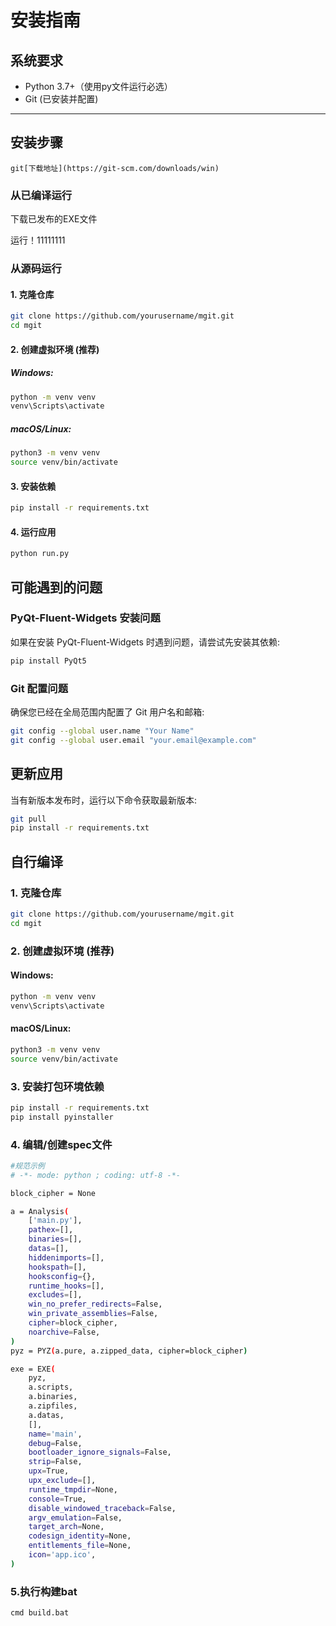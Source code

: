 # 安装指南

## 系统要求

- Python 3.7+（使用py文件运行必选）
- Git (已安装并配置)

---


## 安装步骤
    git[下载地址](https://git-scm.com/downloads/win)

### 从已编译运行


下载已发布的EXE文件

运行！11111111


### 从源码运行

#### 1. 克隆仓库

```bash
git clone https://github.com/yourusername/mgit.git
cd mgit
```

#### 2. 创建虚拟环境 (推荐)

##### Windows:

```cmd
python -m venv venv
venv\Scripts\activate
```

##### macOS/Linux:

```bash
python3 -m venv venv
source venv/bin/activate
```

#### 3. 安装依赖

```bash
pip install -r requirements.txt
```

#### 4. 运行应用

```bash
python run.py
```

## 可能遇到的问题

### PyQt-Fluent-Widgets 安装问题

如果在安装 PyQt-Fluent-Widgets 时遇到问题，请尝试先安装其依赖:

```bash
pip install PyQt5
```

### Git 配置问题

确保您已经在全局范围内配置了 Git 用户名和邮箱:

```bash
git config --global user.name "Your Name"
git config --global user.email "your.email@example.com"
```

## 更新应用

当有新版本发布时，运行以下命令获取最新版本:

```bash
git pull
pip install -r requirements.txt
``` 

## 自行编译

### 1. 克隆仓库

```bash
git clone https://github.com/yourusername/mgit.git
cd mgit
```

### 2. 创建虚拟环境 (推荐)

#### Windows:

```cmd
python -m venv venv
venv\Scripts\activate
```

#### macOS/Linux:

```bash
python3 -m venv venv
source venv/bin/activate
```

### 3. 安装打包环境依赖

```bash
pip install -r requirements.txt
pip install pyinstaller
```

### 4. 编辑/创建spec文件

```bash
#规范示例
# -*- mode: python ; coding: utf-8 -*-

block_cipher = None

a = Analysis(
    ['main.py'],
    pathex=[],
    binaries=[],
    datas=[],
    hiddenimports=[],
    hookspath=[],
    hooksconfig={},
    runtime_hooks=[],
    excludes=[],
    win_no_prefer_redirects=False,
    win_private_assemblies=False,
    cipher=block_cipher,
    noarchive=False,
)
pyz = PYZ(a.pure, a.zipped_data, cipher=block_cipher)

exe = EXE(
    pyz,
    a.scripts,
    a.binaries,
    a.zipfiles,
    a.datas,
    [],
    name='main',
    debug=False,
    bootloader_ignore_signals=False,
    strip=False,
    upx=True,
    upx_exclude=[],
    runtime_tmpdir=None,
    console=True,
    disable_windowed_traceback=False,
    argv_emulation=False,
    target_arch=None,
    codesign_identity=None,
    entitlements_file=None,
    icon='app.ico',
)

```

### 5.执行构建bat


```bash
cmd build.bat
```
